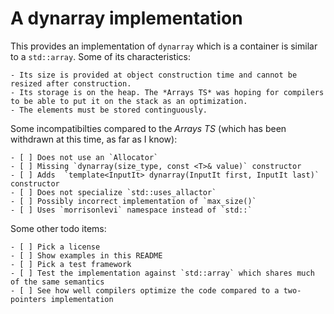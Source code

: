 # A dynarray implementation

This provides an implementation of `dynarray` which is a container is similar to a `std::array`. Some of its characteristics:

	- Its size is provided at object construction time and cannot be resized after construction.
	- Its storage is on the heap. The *Arrays TS* was hoping for compilers to be able to put it on the stack as an optimization.
	- The elements must be stored continguously.

Some incompatibilties compared to the *Arrays TS* (which has been withdrawn at this time, as far as I know):

	- [ ] Does not use an `Allocator`
	- [ ] Missing `dynarray(size_type, const <T>& value)` constructor
	- [ ] Adds  `template<InputIt> dynarray(InputIt first, InputIt last)` constructor
	- [ ] Does not specialize `std::uses_allactor`
	- [ ] Possibly incorrect implementation of `max_size()`
	- [ ] Uses `morrisonlevi` namespace instead of `std::`

Some other todo items:

	- [ ] Pick a license
	- [ ] Show examples in this README
	- [ ] Pick a test framework
	- [ ] Test the implementation against `std::array` which shares much of the same semantics
	- [ ] See how well compilers optimize the code compared to a two-pointers implementation

